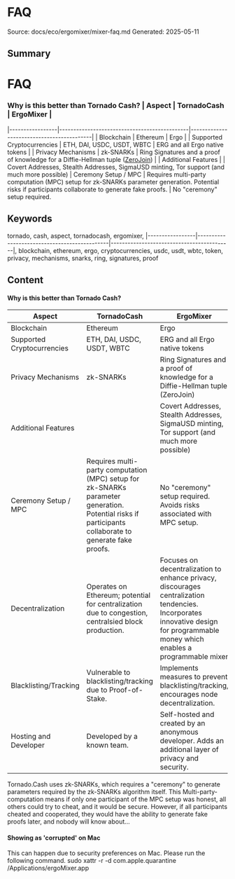 # FAQ
Source: docs/eco/ergomixer/mixer-faq.md
Generated: 2025-05-11

## Summary
# FAQ

### Why is this better than Tornado Cash? | Aspect          | TornadoCash                                  | ErgoMixer                                 |
|-----------------|----------------------------------------------|-------------------------------------------|
| Blockchain      | Ethereum                                     | Ergo                                      |
| Supported Cryptocurrencies | ETH, DAI, USDC, USDT, WBTC   | ERG and all Ergo native tokens                |
| Privacy Mechanisms | zk-SNARKs                                | Ring Signatures and a proof of knowledge for a Diffie-Hellman tuple ([ZeroJoin](zerojoin.md)) |
| Additional Features |  | Covert Addresses, Stealth Addresses, SigmaUSD minting, Tor support (and much more possible)
| Ceremony Setup / MPC | Requires multi-party computation (MPC) setup for zk-SNARKs parameter generation. Potential risks if participants collaborate to generate fake proofs. | No "ceremony" setup required.

## Keywords
tornado, cash, aspect, tornadocash, ergomixer, |-----------------|----------------------------------------------|-------------------------------------------|, blockchain, ethereum, ergo, cryptocurrencies, usdc, usdt, wbtc, token, privacy, mechanisms, snarks, ring, signatures, proof

## Content
#### Why is this better than Tornado Cash?
| Aspect          | TornadoCash                                  | ErgoMixer                                 |
|-----------------|----------------------------------------------|-------------------------------------------|
| Blockchain      | Ethereum                                     | Ergo                                      |
| Supported Cryptocurrencies | ETH, DAI, USDC, USDT, WBTC   | ERG and all Ergo native tokens                |
| Privacy Mechanisms | zk-SNARKs                                | Ring Signatures and a proof of knowledge for a Diffie-Hellman tuple (ZeroJoin) |
| Additional Features |  | Covert Addresses, Stealth Addresses, SigmaUSD minting, Tor support (and much more possible)
| Ceremony Setup / MPC | Requires multi-party computation (MPC) setup for zk-SNARKs parameter generation. Potential risks if participants collaborate to generate fake proofs. | No "ceremony" setup required. Avoids risks associated with MPC setup. |
| Decentralization | Operates on Ethereum; potential for centralization due to congestion, centralsied block production. | Focuses on decentralization to enhance privacy, discourages centralization tendencies. Incorporates innovative design for programmable money which enables a programmable mixer |
| Blacklisting/Tracking | Vulnerable to blacklisting/tracking due to Proof-of-Stake. | Implements measures to prevent blacklisting/tracking, encourages node decentralization. |
| Hosting and Developer | Developed by a known team. | Self-hosted and created by an anonymous developer. Adds an additional layer of privacy and security. |
Tornado.Cash uses zk-SNARKs, which requires a "ceremony" to generate parameters required by the zk-SNARKs algorithm itself. This  Multi-party-computation means if only one participant of the MPC setup was honest, all others could try to cheat, and it would be secure.
However, if all participants cheated and cooperated, they would have the ability to generate fake proofs later, and nobody will know about...

#### Showing as 'corrupted' on Mac
This can happen due to security preferences on Mac. Please run the following command.
sudo xattr -r -d com.apple.quarantine /Applications/ergoMixer.app
